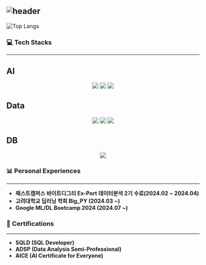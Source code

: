 ![header](https://capsule-render.vercel.app/api?type=rect&height=200&text=Hi%20!%20I'm%20Dong%20hyun%20!&fontAlign=70&stroke=00FF00&strokeWidth=3)
---

![Top Langs](https://github-readme-stats.vercel.app/api/top-langs/?username=99echoo&layout=compact&theme=dracula)

### 💻 Tech Stacks
---
## **AI**
<div align="center">
	<img src="https://img.shields.io/badge/scikit--learn-F7931E?style=flat&logo=scikit-learn&logoColor=white" />
	<img src="https://img.shields.io/badge/PyTorch-EE4C2C?style=flat&logo=pytorch&logoColor=white" />
	<img src="https://img.shields.io/badge/TensorFlow-FF6F00?style=flat&logo=tensorflow&logoColor=white" />
</div>

## **Data**
<div align="center">
	<img src="https://img.shields.io/badge/Matplotlib-007ACC?style=flat&logo=python&logoColor=white" />
	<img src="https://img.shields.io/badge/Plotly-3F4F75?style=flat&logo=plotly&logoColor=white" />
	<img src="https://img.shields.io/badge/Seaborn-4E73AC?style=flat&logo=python&logoColor=white" />
</div>

## **DB**
<div align="center">
	<img src="https://img.shields.io/badge/MySQL-4479A1?style=flat&logo=mysql&logoColor=white" />
</div>


### 📊 Personal Experiences
---
- **패스트캠퍼스 바이트디그리 Ex-Port 데이터분석 2기 수료(2024.02 ~ 2024.04)**
- **고려대학교 딥러닝 학회 Big_PY (2024.03 ~)**
- **Google ML/DL Bootcamp 2024 (2024.07 ~)**

### 📜 Certifications
---
- **SQLD (SQL Developer)**
- **ADSP (Data Analysis Semi-Professional)**
- **AICE (AI Certificate for Everyone)**
